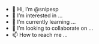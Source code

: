 - 👋 Hi, I’m @snipesp
- 👀 I’m interested in ... 
- 🌱 I’m currently learning ...
- 💞️ I’m looking to collaborate on ...
- 📫 How to reach me ...

<!---
snipeshatespeople/snipeshatespeople is a ✨ special ✨ repository because its `README.md` (this file) appears on your GitHub profile.
You can click the Preview link to take a look at your changes.
--->
